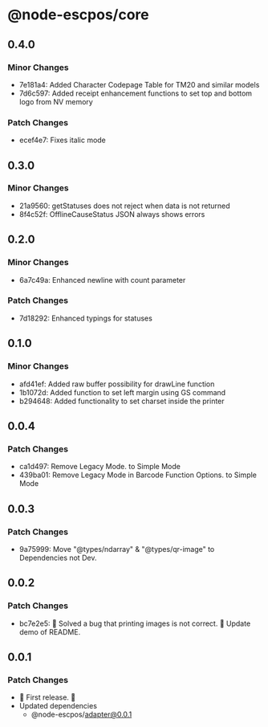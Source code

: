 # @node-escpos/core

## 0.4.0

### Minor Changes

- 7e181a4: Added Character Codepage Table for TM20 and similar models
- 7d6c597: Added receipt enhancement functions to set top and bottom logo from NV memory

### Patch Changes

- ecef4e7: Fixes italic mode

## 0.3.0

### Minor Changes

- 21a9560: getStatuses does not reject when data is not returned
- 8f4c52f: OfflineCauseStatus JSON always shows errors

## 0.2.0

### Minor Changes

- 6a7c49a: Enhanced newline with count parameter

### Patch Changes

- 7d18292: Enhanced typings for statuses

## 0.1.0

### Minor Changes

- afd41ef: Added raw buffer possibility for drawLine function
- 1b1072d: Added function to set left margin using GS command
- b294648: Added functionality to set charset inside the printer

## 0.0.4

### Patch Changes

- ca1d497: Remove Legacy Mode. to Simple Mode
- 439ba01: Remove Legacy Mode in Barcode Function Options. to Simple Mode

## 0.0.3

### Patch Changes

- 9a75999: Move "@types/ndarray" & "@types/qr-image" to Dependencies not Dev.

## 0.0.2

### Patch Changes

- bc7e2e5: 🐛 Solved a bug that printing images is not correct.
  🧾 Update demo of README.

## 0.0.1

### Patch Changes

- 🌴 First release. 🌴
- Updated dependencies
  - @node-escpos/adapter@0.0.1
